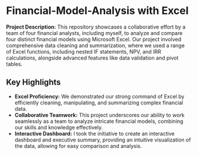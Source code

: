 # Financial-Model-Analysis with Excel

**Project Description:**
This repository showcases a collaborative effort by a team of four financial analysts, including myself, to analyze and compare four distinct financial models using Microsoft Excel. Our project involved comprehensive data cleaning and summarization, where we used a range of Excel functions, including nested IF statements, NPV, and IRR calculations, alongside advanced features like data validation and pivot tables.

## Key Highlights

- **Excel Proficiency:** We demonstrated our strong command of Excel by efficiently cleaning, manipulating, and summarizing complex financial data.
- **Collaborative Teamwork:** This project underscores our ability to work seamlessly as a team to analyze intricate financial models, combining our skills and knowledge effectively.
- **Interactive Dashboard:** I took the initiative to create an interactive dashboard and executive summary, providing an intuitive visualization of the data, allowing for easy comparison and analysis.
